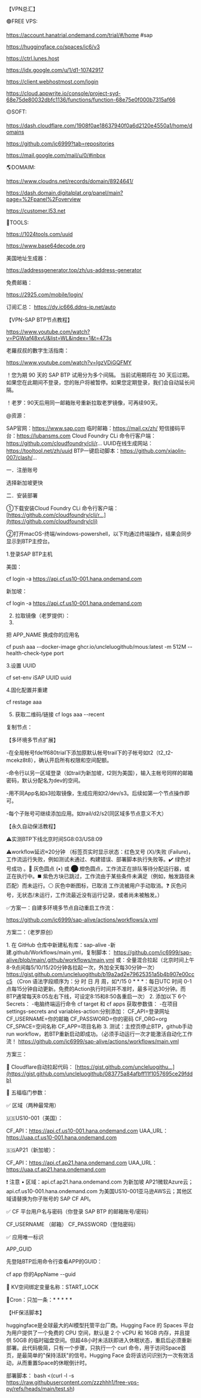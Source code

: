 【VPN总汇】


🟢FREE VPS:

https://account.hanatrial.ondemand.com/trial/#/home #sap 

https://huggingface.co/spaces/ic6/v3

https://ctrl.lunes.host

https://idx.google.com/u/1/d1-10742917

https://client.webhostmost.com/login

https://cloud.appwrite.io/console/project-syd-68e75de80032dbfc1136/functions/function-68e75e0f000b7315af66

🟡SOFT:

https://dash.cloudflare.com/1908f0ae18637940f0a6d2120e4550a1/home/domains

https://github.com/ic6999?tab=repositories

https://mail.google.com/mail/u/0/#inbox

🌎DOMAIM:

https://www.cloudns.net/records/domain/8924641/

https://dash.domain.digitalplat.org/panel/main?page=%2Fpanel%2Foverview

https://customer.l53.net

🔵TOOLS:

https://1024tools.com/uuid

https://www.base64decode.org

美国地址生成器：

https://addressgenerator.top/zh/us-address-generator

免费邮箱：

https://2925.com/mobile/login/

订阅汇总：
https://dy.ic666.ddns-ip.net/auto





【VPN-SAP BTP节点教程】

 https://www.youtube.com/watch?v=PGWiaf48xvU&list=WL&index=1&t=473s
 
老羅叔叔的數字生活指南：

https://www.youtube.com/watch?v=IgzVDiGQFMY

！您为期 90 天的 SAP BTP 试用分为多个间隔。 当前试用期将在 30 天后过期。 如果您在此期间不登录，您的账户将被暂停。如果您定期登录，我们会自动延长间隔。

！老罗：90天后用同一邮箱账号重新拉取老罗镜像，可再续90天。

@资源：

SAP官网：https://www.sap.com
临时邮箱：https://mail.cx/zh/
短信接码平台：https://lubansms.com
Cloud Foundry CLi 命令行客户端：https://github.com/cloudfoundry/cli/r...
UUID在线生成网站：https://tooltool.net/zh/uuid
BTP一键启动脚本：https://github.com/xiaolin-007/clash/...  

一．注册账号

选择新加坡更快

二．安装部署

①下载安装Cloud Foundry CLi 命令行客户端：[https://github.com/cloudfoundry/cli/r...](https://github.com/cloudfoundry/cli)

②打开macOS-终端/windows-powershell，以下均通过终端操作，结果会同步显示到BTP主控台。

1.登录SAP BTP主机

美国：

cf login -a https://api.cf.us10-001.hana.ondemand.com

新加坡：

cf login -a https://api.cf.us10-001.hana.ondemand.com

2. 拉取镜像（老罗提供）：
3. 
把 APP_NAME 换成你的应用名

cf push aaa --docker-image ghcr.io/uncleluogithub/mous:latest -m 512M --health-check-type port

3.设置 UUID

cf set-env iSAP UUID uuid

4.固化配置并重建

cf restage aaa

5) 获取二维码/链接
cf logs aaa --recent

复制节点：


【多环境多节点扩展】

-在全局帐号fde1f680trial下添加原默认帐号trail下的子帐号如t2（t2_t2-mcekz8t8），确认开启所有权限和空间配额。

-命令行以另一区域登录（如trail为新加坡，t2则为美国），输入主帐号同样的邮箱密码，默认分配名为dev的空间。

-用不同App名如s3拉取镜像，生成应用如t2/dev/s3。后续如第一个节点操作即可。

-每个子账号可继续添加应用。如trail/d2/s2(同区域多节点意义不大）

【永久自动保活教程】

⚠️实测BTP下线北京时间SG8:03/US8:09

⚠️workflow延迟≈20分钟
（标签页实时显示状态：红色叉号 (X)/失败 (Failure)，工作流运行失败，例如测试未通过、构建错误、部署脚本执行失败等。✔️ 绿色对号成功 。🔵 灰色圆点 (•) 或 ⬤ 橙色圆点，工作流正在排队等待分配运行器，或正在执行中。◼️ 紫色方块已跳过，工作流由于某些条件未满足（例如，触发路径未匹配）而未运行。⚪ 灰色中断图标，已取消 工作流被用户手动取消。❓ 灰色问号，无状态/未运行，工作流最近没有运行记录，或者尚未被触发。）

✅方案一：自建多环境多节点自动重启工作流：

https://github.com/ic6999/sap-alive/actions/workflows/a.yml

方案二：（老罗原创）

1. 在 GitHub 仓库中新建私有库：sap-alive
-新建.github/Workflows/main.yml，复制脚本：
https://github.com/ic6999/sap-alive/blob/main/.github/workflows/main.yml
或：全量混合拉起（北京时间上午8-9点间每5/10/15/20分钟各拉起一次，外加全天每30分钟一次）
https://gist.github.com/uncleluogithub/b19a2ad2e79625351a5b4b907e00ccc5
（Cron 语法字段顺序为：分 时 日 月 周，如*/15 0 * * *：每日UTC 时间 0-1点每15分钟自动更新。免费的Action执行时间并不准时，最多可达30分钟。而BTP通常每天8:05左右下线，可设定8:15和8:50各重启一次）
2. 添加以下 6个Secrets：
-电脑终端运行命令 cf target 和 cf apps 获取参数值：
-在项目settings-secrets and variables-action:分别添加：
CF_API=登录网址
CF_USERNAME=你的邮箱
CF_PASSWORD=你的密码
CF_ORG=org
CF_SPACE=空间名称
CF_APP=项目名称
3. 测试：主控页停止BTP，github手动run workflow，若BTP重新启动即成功。（必须手动运行一次才能激活自动化工作流！
https://github.com/ic6999/sap-alive/actions/workflows/main.yml

方案三：

📌 Cloudflare自动拉起代码：
[https://gist.github.com/uncleluogithu...](https://gist.github.com/uncleluogithub/083775a84afbff11f1057695ce29fddb)

📌 五福临门参数：

✅ 区域（两种最常用）
 
🇺🇸US10-001（美国）： 

CF_API：https://api.cf.us10-001.hana.ondemand.com
UAA_URL：https://uaa.cf.us10-001.hana.ondemand.com

🇸🇬AP21（新加坡）：
 
CF_API：https://api.cf.ap21.hana.ondemand.com
UAA_URL：https://uaa.cf.ap21.hana.ondemand.com

❗ 注意
 • 区域：api.cf.ap21.hana.ondemand.com 为新加坡 AP21微软Azure云；api.cf.us10-001.hana.ondemand.com 为美国US10-001亚马逊AWS云；其他区域请替换为你子账号的 SAP CF API。


✅ CF 平台用户名与密码（你登录 SAP BTP 的邮箱账号/密码）
 
CF_USERNAME （邮箱）
CF_PASSWORD（登陆密码）

✅ 应用唯一标识

APP_GUID

先登陆BTP后用命令行查看APP的GUID：

cf app 你的AppName --guid

📌 KV空间绑定变量名称：START_LOCK

📌Cron：只加一条：* * * * * 



【HF保活脚本】

huggingface是全球最大的AI模型托管平台厂商。Hugging Face 的 Spaces 平台为用户提供了一个免费的 CPU 空间，默认是 2 个 vCPU 和 16GB 内存，并且提供 50GB 的临时磁盘空间。但超48小时未活跃即进入休眠状态，重启后必须重新部署。此代码极简，只有一个步骤，只执行一个 curl 命令，用于访问Space首页，是最简单的"保持活跃"的信号。Hugging Face 会将该访问识别为一次有效活动，从而重置Space的休眠倒计时。

部署脚本：
bash <(curl -l -s https://raw.githubusercontent.com/zzzhhh1/free-vps-py/refs/heads/main/test.sh)

